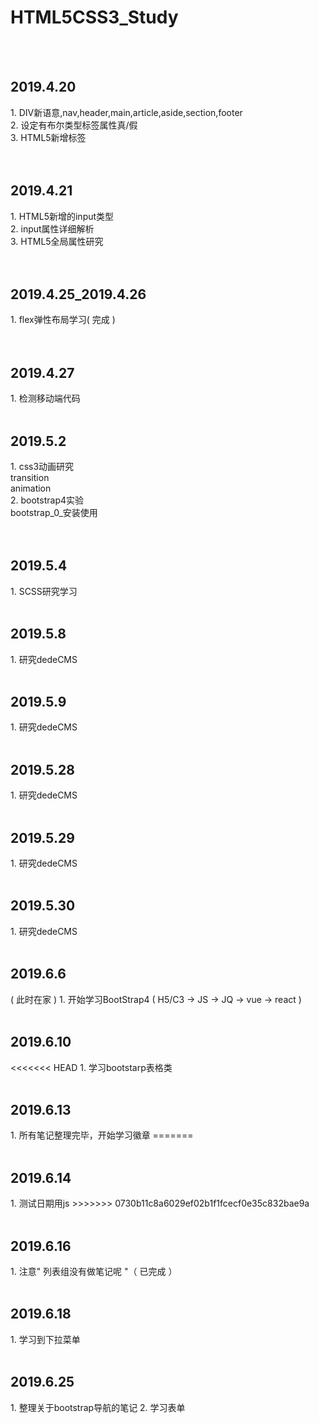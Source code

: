 <h1>HTML5CSS3_Study</h1>
<br/>
<br/>
<h2>2019.4.20</h2> 
	1. DIV新语意,nav,header,main,article,aside,section,footer <br/>
	2. 设定有布尔类型标签属性真/假 <br/>
	3. HTML5新增标签 <br/>

<br/> 
<br/>
<h2>2019.4.21</h2>
	1. HTML5新增的input类型 <br/>
	2. input属性详细解析 <br/>
	3. HTML5全局属性研究 <br/>

<br/>
<br/>
<h2>2019.4.25_2019.4.26</h2>
	1. flex弹性布局学习( 完成 )<br/>
	
<br/>
<br/>
<h2>2019.4.27</h2>
	1.  检测移动端代码

<br/>
<br/>
<h2>2019.5.2</h2>
	1. css3动画研究<br/>
		transition<br/>
		animation<br/>
	2. bootstrap4实验<br/>
		bootstrap_0_安装使用<br/>


<br/>
<br/>
<h2>2019.5.4</h2>
	1. SCSS研究学习
	
<br/>
<br/>
<h2>2019.5.8</h2>
	1. 研究dedeCMS
	
<br/>
<br/>
<h2>2019.5.9</h2>
	1. 研究dedeCMS

<br/>
<br/>
<h2>2019.5.28</h2>
	1. 研究dedeCMS

<br/>
<br/>
<h2>2019.5.29</h2>
	1. 研究dedeCMS

<br/>
<br/>
<h2>2019.5.30</h2>
	1. 研究dedeCMS
	
	
<br/>
<br/>
<h2>2019.6.6</h2> ( 此时在家 )
	1. 开始学习BootStrap4 ( H5/C3 -> JS -> JQ -> vue -> react )
	
<br/>
<br/>
<h2>2019.6.10</h2>
<<<<<<< HEAD
	1. 学习bootstarp表格类


	
<br/>
<br/>
<h2>2019.6.13</h2>
	1. 所有笔记整理完毕，开始学习徽章
=======


<br/>
<br/>
<h2>2019.6.14</h2>
 1. 测试日期用js
>>>>>>> 0730b11c8a6029ef02b1f1fcecf0e35c832bae9a

<br/>
<br/>
<h2>2019.6.16</h2>
 1. 注意" 列表组没有做笔记呢 "（ 已完成 ）
 
 <br/>
<br/>
<h2>2019.6.18</h2>
 1. 学习到下拉菜单

 <br/>
<br/>
<h2>2019.6.25</h2>
 1. 整理关于bootstrap导航的笔记
 2. 学习表单